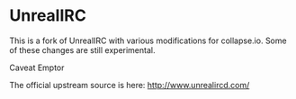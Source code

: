 UnrealIRC
===============

This is a fork of UnrealIRC with various modifications for collapse.io.
Some of these changes are still experimental.

Caveat Emptor

The official upstream source is here: http://www.unrealircd.com/
